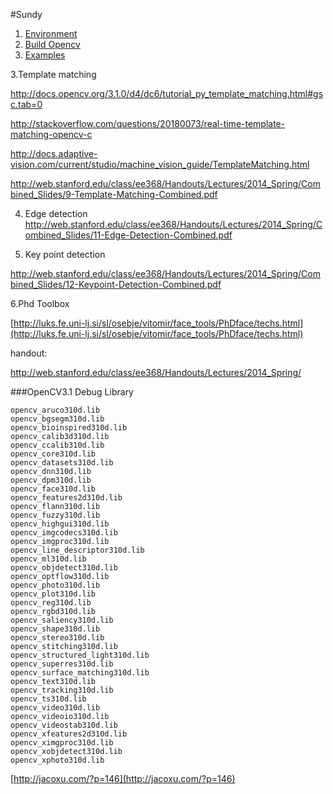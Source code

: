 #Sundy
1. [Environment](http://stackoverflow.com/questions/10901905/installing-opencv-2-4-3-in-visual-c-2010-express)
2. [Build Opencv](http://www.cnblogs.com/jliangqiu2016/p/5597501.html)
2. [Examples](http://opencvexamples.blogspot.com/p/learning-opencv-functions-step-by-step.html)

3.Template matching


http://docs.opencv.org/3.1.0/d4/dc6/tutorial_py_template_matching.html#gsc.tab=0

http://stackoverflow.com/questions/20180073/real-time-template-matching-opencv-c


http://docs.adaptive-vision.com/current/studio/machine_vision_guide/TemplateMatching.html

http://web.stanford.edu/class/ee368/Handouts/Lectures/2014_Spring/Combined_Slides/9-Template-Matching-Combined.pdf


4. Edge detection
http://web.stanford.edu/class/ee368/Handouts/Lectures/2014_Spring/Combined_Slides/11-Edge-Detection-Combined.pdf

5. Key point detection

http://web.stanford.edu/class/ee368/Handouts/Lectures/2014_Spring/Combined_Slides/12-Keypoint-Detection-Combined.pdf

6.Phd Toolbox

[http://luks.fe.uni-lj.si/sl/osebje/vitomir/face_tools/PhDface/techs.html](http://luks.fe.uni-lj.si/sl/osebje/vitomir/face_tools/PhDface/techs.html)

handout:

http://web.stanford.edu/class/ee368/Handouts/Lectures/2014_Spring/


###OpenCV3.1 Debug Library

	opencv_aruco310d.lib
	opencv_bgsegm310d.lib
	opencv_bioinspired310d.lib
	opencv_calib3d310d.lib
	opencv_ccalib310d.lib
	opencv_core310d.lib
	opencv_datasets310d.lib
	opencv_dnn310d.lib
	opencv_dpm310d.lib
	opencv_face310d.lib
	opencv_features2d310d.lib
	opencv_flann310d.lib
	opencv_fuzzy310d.lib
	opencv_highgui310d.lib
	opencv_imgcodecs310d.lib
	opencv_imgproc310d.lib
	opencv_line_descriptor310d.lib
	opencv_ml310d.lib
	opencv_objdetect310d.lib
	opencv_optflow310d.lib
	opencv_photo310d.lib
	opencv_plot310d.lib
	opencv_reg310d.lib
	opencv_rgbd310d.lib
	opencv_saliency310d.lib
	opencv_shape310d.lib
	opencv_stereo310d.lib
	opencv_stitching310d.lib
	opencv_structured_light310d.lib
	opencv_superres310d.lib
	opencv_surface_matching310d.lib
	opencv_text310d.lib
	opencv_tracking310d.lib
	opencv_ts310d.lib
	opencv_video310d.lib
	opencv_videoio310d.lib
	opencv_videostab310d.lib
	opencv_xfeatures2d310d.lib
	opencv_ximgproc310d.lib
	opencv_xobjdetect310d.lib
	opencv_xphoto310d.lib


[http://jacoxu.com/?p=146](http://jacoxu.com/?p=146)